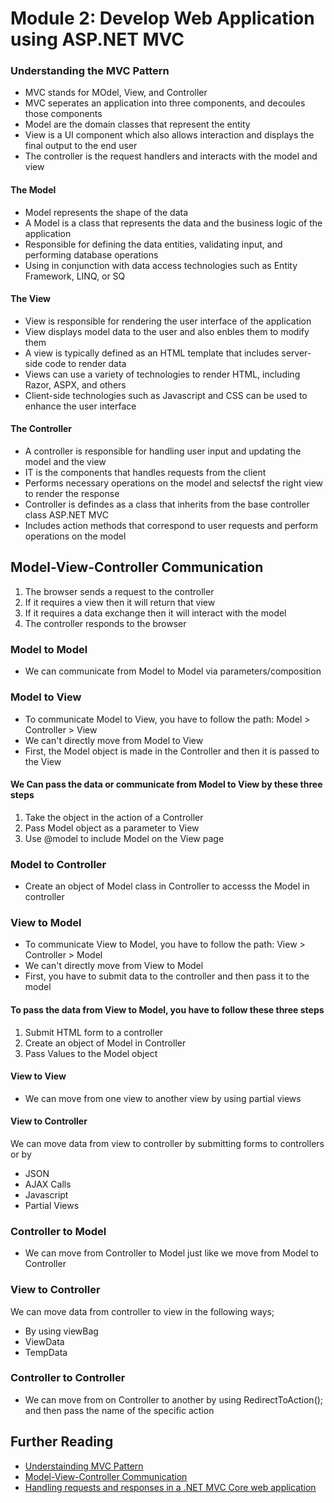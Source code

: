 # Module 2: Develop Web Application using ASP.NET MVC

### Understanding the MVC Pattern
- MVC stands for MOdel, View, and Controller
- MVC seperates an application into three components, and decoules those components
- Model are the domain classes that represent the entity
- View is a UI component which also allows interaction and displays the final output to the end user
- The controller is the request handlers and interacts with the model and view

#### The Model
- Model represents the shape of the data
- A Model is a class that represents the data and the business logic of the application
- Responsible for defining the data entities, validating input, and performing database operations
- Using in conjunction with data access technologies such as Entity Framework, LINQ, or SQ

#### The View
- View is responsible for rendering the user interface of the application
- View displays model data to the user and also enbles them to modify them
- A view is typically defined as an HTML template that includes server-side code to render data
- Views can use a variety of technologies to render HTML, including Razor, ASPX, and others
- Client-side technologies such as Javascript and CSS can be used to enhance the user interface

#### The Controller
- A controller is responsible for handling user input and updating the model and the view
- IT is the components that handles requests from the client
- Performs necessary operations on the model and selectsf the right view to render the response
- Controller is defindes as a class that inherits from the base controller class ASP.NET MVC
- Includes action methods that correspond to user requests and perform operations on the model

## Model-View-Controller Communication
1. The browser sends a request to the controller
2. If it requires a view then it will return that view
3. If it requires a data exchange then it will interact with the model
4. The controller responds to the browser

### Model to Model
- We can communicate from Model to Model via parameters/composition

### Model to View
- To communicate Model to View, you have to follow the path: Model > Controller > View
- We can't directly move from Model to View
- First, the Model object is made in the Controller and then it is passed to the View

#### We Can pass the data or communicate from Model to View by these three steps
1. Take the object in the action of a Controller
2. Pass Model object as a parameter to View
3. Use @model to include Model on the View page

### Model to Controller
- Create an object of Model class in Controller to accesss the Model in controller

### View to Model
- To communicate View to Model, you have to follow the path: View > Controller > Model
- We can't directly move from View to Model
- First, you have to submit data to the controller and then pass it to the  model

#### To pass the data from View to Model, you have to follow these three steps
1. Submit HTML form to a controller
2. Create an object of Model in Controller
3. Pass Values to the Model object

#### View to View
- We can move from one view to another view by using partial views

#### View to Controller
We can move data from view to controller by submitting forms to controllers or by
- JSON
- AJAX Calls
- Javascript
- Partial Views

### Controller to Model
- We can move from Controller to Model just like we move from Model to Controller

### View to Controller
We can move data from controller to view in the following ways;
- By using viewBag
- ViewData
- TempData

### Controller to Controller
- We can move from on Controller to another by using RedirectToAction(); and then pass the name of the specific action

## Further Reading
- [Understainding MVC Pattern](https://www.tutorialspoint.com/mvc_framework/mvc_framework_introduction.htm)
- [Model-View-Controller Communication](https://www.geeksforgeeks.org/mvc-design-pattern/)
- [Handling requests and responses in a .NET MVC Core web application](https://www.c-sharpcorner.com/article/asp-net-core-mvc-request-life-cycle/)